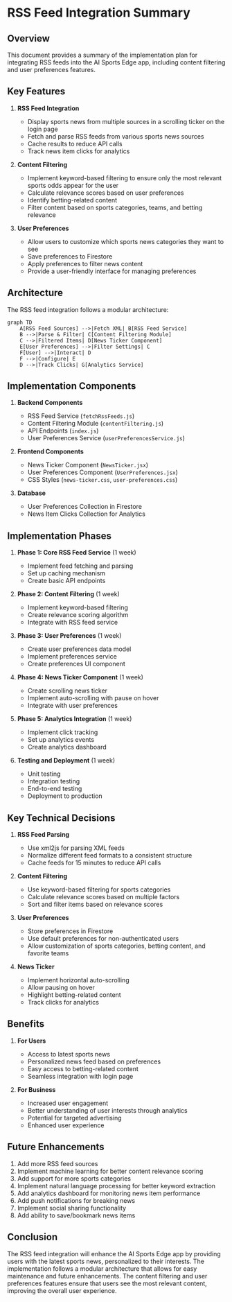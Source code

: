 # RSS Feed Integration Summary

## Overview

This document provides a summary of the implementation plan for integrating RSS feeds into the AI Sports Edge app, including content filtering and user preferences features.

## Key Features

1. **RSS Feed Integration**
   - Display sports news from multiple sources in a scrolling ticker on the login page
   - Fetch and parse RSS feeds from various sports news sources
   - Cache results to reduce API calls
   - Track news item clicks for analytics

2. **Content Filtering**
   - Implement keyword-based filtering to ensure only the most relevant sports odds appear for the user
   - Calculate relevance scores based on user preferences
   - Identify betting-related content
   - Filter content based on sports categories, teams, and betting relevance

3. **User Preferences**
   - Allow users to customize which sports news categories they want to see
   - Save preferences to Firestore
   - Apply preferences to filter news content
   - Provide a user-friendly interface for managing preferences

## Architecture

The RSS feed integration follows a modular architecture:

```mermaid
graph TD
    A[RSS Feed Sources] -->|Fetch XML| B[RSS Feed Service]
    B -->|Parse & Filter| C[Content Filtering Module]
    C -->|Filtered Items| D[News Ticker Component]
    E[User Preferences] -->|Filter Settings| C
    F[User] -->|Interact| D
    F -->|Configure| E
    D -->|Track Clicks| G[Analytics Service]
```

## Implementation Components

1. **Backend Components**
   - RSS Feed Service (`fetchRssFeeds.js`)
   - Content Filtering Module (`contentFiltering.js`)
   - API Endpoints (`index.js`)
   - User Preferences Service (`userPreferencesService.js`)

2. **Frontend Components**
   - News Ticker Component (`NewsTicker.jsx`)
   - User Preferences Component (`UserPreferences.jsx`)
   - CSS Styles (`news-ticker.css`, `user-preferences.css`)

3. **Database**
   - User Preferences Collection in Firestore
   - News Item Clicks Collection for Analytics

## Implementation Phases

1. **Phase 1: Core RSS Feed Service** (1 week)
   - Implement feed fetching and parsing
   - Set up caching mechanism
   - Create basic API endpoints

2. **Phase 2: Content Filtering** (1 week)
   - Implement keyword-based filtering
   - Create relevance scoring algorithm
   - Integrate with RSS feed service

3. **Phase 3: User Preferences** (1 week)
   - Create user preferences data model
   - Implement preferences service
   - Create preferences UI component

4. **Phase 4: News Ticker Component** (1 week)
   - Create scrolling news ticker
   - Implement auto-scrolling with pause on hover
   - Integrate with user preferences

5. **Phase 5: Analytics Integration** (1 week)
   - Implement click tracking
   - Set up analytics events
   - Create analytics dashboard

6. **Testing and Deployment** (1 week)
   - Unit testing
   - Integration testing
   - End-to-end testing
   - Deployment to production

## Key Technical Decisions

1. **RSS Feed Parsing**
   - Use xml2js for parsing XML feeds
   - Normalize different feed formats to a consistent structure
   - Cache feeds for 15 minutes to reduce API calls

2. **Content Filtering**
   - Use keyword-based filtering for sports categories
   - Calculate relevance scores based on multiple factors
   - Sort and filter items based on relevance scores

3. **User Preferences**
   - Store preferences in Firestore
   - Use default preferences for non-authenticated users
   - Allow customization of sports categories, betting content, and favorite teams

4. **News Ticker**
   - Implement horizontal auto-scrolling
   - Allow pausing on hover
   - Highlight betting-related content
   - Track clicks for analytics

## Benefits

1. **For Users**
   - Access to latest sports news
   - Personalized news feed based on preferences
   - Easy access to betting-related content
   - Seamless integration with login page

2. **For Business**
   - Increased user engagement
   - Better understanding of user interests through analytics
   - Potential for targeted advertising
   - Enhanced user experience

## Future Enhancements

1. Add more RSS feed sources
2. Implement machine learning for better content relevance scoring
3. Add support for more sports categories
4. Implement natural language processing for better keyword extraction
5. Add analytics dashboard for monitoring news item performance
6. Add push notifications for breaking news
7. Implement social sharing functionality
8. Add ability to save/bookmark news items

## Conclusion

The RSS feed integration will enhance the AI Sports Edge app by providing users with the latest sports news, personalized to their interests. The implementation follows a modular architecture that allows for easy maintenance and future enhancements. The content filtering and user preferences features ensure that users see the most relevant content, improving the overall user experience.